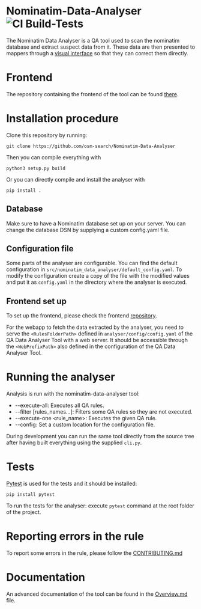 # Nominatim-Data-Analyser ![CI Build-Tests](https://github.com/osm-search/Nominatim-Data-Analyser/actions/workflows/ci-build-tests.yml/badge.svg)

The Nominatim Data Analyser is a QA tool used to scan the nominatim database and extract
suspect data from it. These data are then presented to mappers through a [visual interface](https://nominatim.org/qa/) so that they can correct them directly.

# Frontend

The repository containing the frontend of the tool can be found [there](https://github.com/osm-search/Nominatim-Data-Analyser-Frontend).

# Installation procedure

Clone this repository by running:

```
git clone https://github.com/osm-search/Nominatim-Data-Analyser
```

Then you can compile everything with

    python3 setup.py build

Or you can directly compile and install the analyser with

    pip install .

## Database

Make sure to have a Nominatim database set up on your server. You can change
the database DSN by supplying a custom config.yaml file.

## Configuration file

Some parts of the analyser are configurable. You can find the default
configuration in `src/nominatim_data_analyser/default_config.yaml`. To
modify the configuration create a copy of the file with the modified
values and put it as `config.yaml` in the directory where the analyser
is executed.

## Frontend set up

To set up the frontend, please check the frontend [repository](https://github.com/osm-search/Nominatim-Data-Analyser-Frontend).

For the webapp to fetch the data extracted by the analyser, you need to serve the ```<RulesFolderPath>``` defined in ```analyser/config/config.yaml``` of the QA Data Analyser Tool with a web server. It should be accessible through the ```<WebPrefixPath>``` also defined in the configuration of the QA Data Analyser Tool.
  
# Running the analyser

Analysis is run with the nominatim-data-analyser tool:

* --execute-all: Executes all QA rules.
* --filter [rules_names…]: Filters some QA rules so they are not executed.
* --execute-one <rule_name>: Executes the given QA rule.
* --config: Set a custom location for the configuration file.

During development you can run the same tool directly from the source tree
after having built everything using the supplied `cli.py`.

# Tests

[Pytest](https://docs.pytest.org/en/6.2.x/getting-started.html) is used for the tests and it should be installed:

```
pip install pytest
```

To run the tests for the analyser: execute ```pytest``` command at the root folder of the project.

# Reporting errors in the rule

To report some errors in the rule, please follow the [CONTRIBUTING.md](CONTRIBUTING.md)

# Documentation

An advanced documentation of the tool can be found in the [Overview.md](docs/Overview.md) file.
